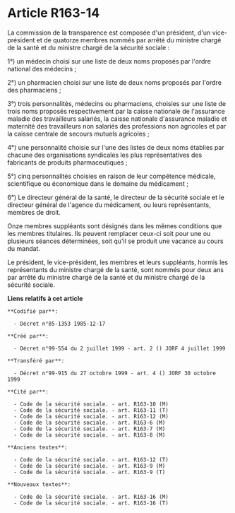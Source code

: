 # Article R163-14

La commission de la transparence est composée d'un président, d'un vice-président et de quatorze membres nommés par arrêté du
ministre chargé de la santé et du ministre chargé de la sécurité sociale :

1°) un médecin choisi sur une liste de deux noms proposés par l'ordre national des médecins ; 

2°) un pharmacien choisi sur une liste de deux noms proposés par l'ordre des pharmaciens ; 

3°) trois personnalités, médecins ou pharmaciens, choisies sur une liste de trois noms proposés respectivement par la caisse
nationale de l'assurance maladie des travailleurs salariés, la caisse nationale d'assurance maladie et maternité des
travailleurs non salariés des professions non agricoles et par la caisse centrale de secours mutuels agricoles ; 

4°) une personnalité choisie sur l'une des listes de deux noms établies par chacune des organisations syndicales les plus
représentatives des fabricants de produits pharmaceutiques ; 

5°) cinq personnalités choisies en raison de leur compétence médicale, scientifique ou économique dans le domaine du
médicament ;

6°) Le directeur général de la santé, le directeur de la sécurité sociale et le directeur général de l'agence du médicament,
ou leurs représentants, membres de droit.

Onze membres suppléants sont désignés dans les mêmes conditions que les membres titulaires. Ils peuvent remplacer ceux-ci
soit pour une ou plusieurs séances déterminées, soit qu'il se produit une vacance au cours du mandat. 

Le président, le vice-président, les membres et leurs suppléants, hormis les représentants du ministre chargé de la santé,
sont nommés pour deux ans par arrêté du ministre chargé de la santé et du ministre chargé de la sécurité sociale.

**Liens relatifs à cet article**

	**Codifié par**:

	  - Décret n°85-1353 1985-12-17

	**Créé par**:

	  - Décret n°99-554 du 2 juillet 1999 - art. 2 () JORF 4 juillet 1999

	**Transféré par**:

	  - Décret n°99-915 du 27 octobre 1999 - art. 4 () JORF 30 octobre 1999

	**Cité par**:

	  - Code de la sécurité sociale. - art. R163-10 (M)
	  - Code de la sécurité sociale. - art. R163-11 (T)
	  - Code de la sécurité sociale. - art. R163-12 (M)
	  - Code de la sécurité sociale. - art. R163-6 (M)
	  - Code de la sécurité sociale. - art. R163-7 (M)
	  - Code de la sécurité sociale. - art. R163-8 (M)

	**Anciens textes**:

	  - Code de la sécurité sociale. - art. R163-12 (T)
	  - Code de la sécurité sociale. - art. R163-9 (M)
	  - Code de la sécurité sociale. - art. R163-9 (T)

	**Nouveaux textes**:

	  - Code de la sécurité sociale. - art. R163-16 (M)
	  - Code de la sécurité sociale. - art. R163-16 (T)
